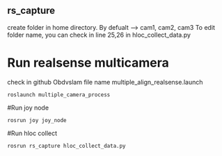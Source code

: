 ## rs_capture
 create folder in home directory. By defualt --> cam1, cam2, cam3 
 To edit folder name, you can check in line 25,26 in hloc_collect_data.py

# Run realsense multicamera
check in github Obdvslam file name multiple_align_realsense.launch

~~~
roslaunch multiple_camera_process
~~~

#Run joy node 
~~~
rosrun joy joy_node
~~~

#Run hloc collect
~~~
rosrun rs_capture hloc_collect_data.py
~~~
